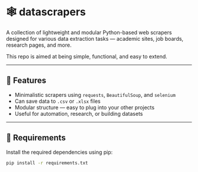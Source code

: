 # 🕸️ datascrapers

A collection of lightweight and modular Python-based web scrapers designed for various data extraction tasks — academic sites, job boards, research pages, and more.

This repo is aimed at being simple, functional, and easy to extend.

---

## 🚀 Features

- Minimalistic scrapers using `requests`, `BeautifulSoup`, and `selenium`
- Can save data to `.csv` or `.xlsx` files
- Modular structure — easy to plug into your other projects
- Useful for automation, research, or building datasets

---

## 🧰 Requirements

Install the required dependencies using pip:

```bash
pip install -r requirements.txt
